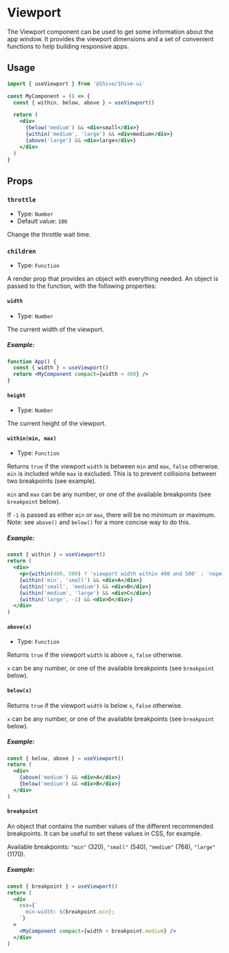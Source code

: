 # Viewport

The Viewport component can be used to get some information about the app
window. It provides the viewport dimensions and a set of convenient functions
to help building responsive apps.

## Usage

```jsx
import { useViewport } from '@1hive/1hive-ui'

const MyComponent = () => {
  const { within, below, above } = useViewport()

  return (
    <div>
      {below('medium') && <div>small</div>}
      {within('medium', 'large') && <div>medium</div>}
      {above('large') && <div>large</div>}
    </div>
  )
}
```

## Props

### `throttle`

- Type: `Number`
- Default value: `100`

Change the throttle wait time.

### `children`

- Type: `Function`

A render prop that provides an object with everything needed. An object is passed to the function, with the following properties:

#### `width`

- Type: `Number`

The current width of the viewport.

##### Example:

```jsx
function App() {
  const { width } = useViewport()
  return <MyComponent compact={width < 400} />
}
```

#### `height`

- Type: `Number`

The current height of the viewport.

#### `within(min, max)`

- Type: `Function`

Returns `true` if the viewport `width` is between `min` and `max`, `false` otherwise. `min` is included while `max` is excluded. This is to prevent collisions between two breakpoints (see example).

`min` and `max` can be any number, or one of the available breakpoints (see `breakpoint` below).

If `-1` is passed as either `min` or `max`, there will be no minimum or maximum. Note: see `above()` and `below()` for a more concise way to do this.

##### Example:

```jsx
const { within } = useViewport()
return (
  <div>
    <p>{within(400, 500) ? 'viewport width within 400 and 500' : 'nope'}</p>
    {within('min', 'small') && <div>A</div>}
    {within('small', 'medium') && <div>B</div>}
    {within('medium', 'large') && <div>C</div>}
    {within('large', -1) && <div>D</div>}
  </div>
)
```

#### `above(x)`

- Type: `Function`

Returns `true` if the viewport `width` is above `x`, `false` otherwise.

`x` can be any number, or one of the available breakpoints (see `breakpoint` below).

#### `below(x)`

Returns `true` if the viewport `width` is below `x`, `false` otherwise.

`x` can be any number, or one of the available breakpoints (see `breakpoint` below).

##### Example:

```jsx
const { below, above } = useViewport()
return (
  <div>
    {above('medium') && <div>A</div>}
    {below('medium') && <div>B</div>}
  </div>
)
```

#### `breakpoint`

An object that contains the number values of the different recommended breakpoints. It can be useful to set these values in CSS, for example.

Available breakpoints: `"min"` (320), `"small"` (540), `"medium"` (768), `"large"` (1170).

##### Example:

```jsx
const { breakpoint } = useViewport()
return (
  <div
    css={`
      min-width: ${breakpoint.min};
    `}
  >
    <MyComponent compact={width < breakpoint.medium} />
  </div>
)
```
